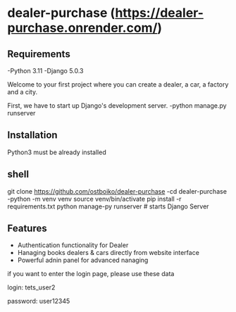 # dealer-purchase (https://dealer-purchase.onrender.com/)

## Requirements
-Python 3.11
-Django 5.0.3


Welcome to your first project where you can create a dealer, a car, a factory and a city.

First, we have to start up Django's development server.
 -python manage.py runserver

## Installation
Python3 must be already installed

## shell
git clone https://github.com/ostboiko/dealer-purchase
-cd dealer-purchase
-python -m venv venv
source venv/bin/activate pip install -r requirements.txt
python manage-py runserver # starts Django Server

## Features
* Authentication functionality for Dealer
* Hanaging books dealers & cars directly from website interface
* Powerful adnin panel for advanced nanaging

if you want to enter the login page, please use these data

login: tets_user2

password: user12345
